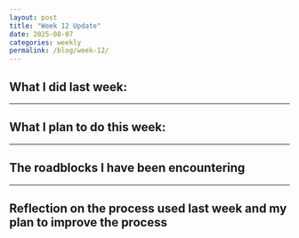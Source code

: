 ```yaml
---
layout: post
title: "Week 12 Update"
date: 2025-08-07
categories: weekly
permalink: /blog/week-12/
---
```

## What I did last week:


---

## What I plan to do this week:


---

## The roadblocks I have been encountering


---

## Reflection on the process used last week and my plan to improve the process
